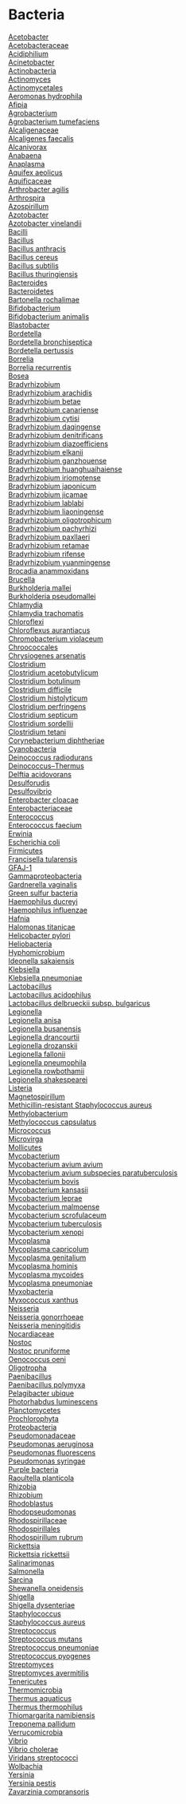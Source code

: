 # Bacteria
[Acetobacter](https://en.wikipedia.org/wiki/Acetobacter)<br>
[Acetobacteraceae](https://en.wikipedia.org/wiki/Acetobacteraceae)<br>
[Acidiphilium](https://en.wikipedia.org/wiki/Acidiphilium)<br>
[Acinetobacter](https://en.wikipedia.org/wiki/Acinetobacter)<br>
[Actinobacteria](https://en.wikipedia.org/wiki/Actinobacteria)<br>
[Actinomyces](https://en.wikipedia.org/wiki/Actinomyces)<br>
[Actinomycetales](https://en.wikipedia.org/wiki/Actinomycetales)<br>
[Aeromonas hydrophila](https://en.wikipedia.org/wiki/Aeromonas_hydrophila)<br>
[Afipia](https://en.wikipedia.org/wiki/Afipia)<br>
[Agrobacterium](https://en.wikipedia.org/wiki/Agrobacterium)<br>
[Agrobacterium tumefaciens](https://en.wikipedia.org/wiki/Agrobacterium_tumefaciens)<br>
[Alcaligenaceae](https://en.wikipedia.org/wiki/Alcaligenaceae)<br>
[Alcaligenes faecalis](https://en.wikipedia.org/wiki/Alcaligenes_faecalis)<br>
[Alcanivorax](https://en.wikipedia.org/wiki/Alcanivorax)<br>
[Anabaena](https://en.wikipedia.org/wiki/Anabaena)<br>
[Anaplasma](https://en.wikipedia.org/wiki/Anaplasma)<br>
[Aquifex aeolicus](https://en.wikipedia.org/wiki/Aquifex_aeolicus)<br>
[Aquificaceae](https://en.wikipedia.org/wiki/Aquificaceae)<br>
[Arthrobacter agilis](https://en.wikipedia.org/wiki/Arthrobacter_agilis)<br>
[Arthrospira](https://en.wikipedia.org/wiki/Arthrospira)<br>
[Azospirillum](https://en.wikipedia.org/wiki/Azospirillum)<br>
[Azotobacter](https://en.wikipedia.org/wiki/Azotobacter)<br>
[Azotobacter vinelandii](https://en.wikipedia.org/wiki/Azotobacter_vinelandii)<br>
[Bacilli](https://en.wikipedia.org/wiki/Bacilli)<br>
[Bacillus](https://en.wikipedia.org/wiki/Bacillus)<br>
[Bacillus anthracis](https://en.wikipedia.org/wiki/Bacillus_anthracis)<br>
[Bacillus cereus](https://en.wikipedia.org/wiki/Bacillus_cereus)<br>
[Bacillus subtilis](https://en.wikipedia.org/wiki/Bacillus_subtilis)<br>
[Bacillus thuringiensis](https://en.wikipedia.org/wiki/Bacillus_thuringiensis)<br>
[Bacteroides](https://en.wikipedia.org/wiki/Bacteroides)<br>
[Bacteroidetes](https://en.wikipedia.org/wiki/Bacteroidetes)<br>
[Bartonella rochalimae](https://en.wikipedia.org/wiki/Bartonella_rochalimae)<br>
[Bifidobacterium](https://en.wikipedia.org/wiki/Bifidobacterium)<br>
[Bifidobacterium animalis](https://en.wikipedia.org/wiki/Bifidobacterium_animalis)<br>
[Blastobacter](https://en.wikipedia.org/wiki/Blastobacter)<br>
[Bordetella](https://en.wikipedia.org/wiki/Bordetella)<br>
[Bordetella bronchiseptica](https://en.wikipedia.org/wiki/Bordetella_bronchiseptica)<br>
[Bordetella pertussis](https://en.wikipedia.org/wiki/Bordetella_pertussis)<br>
[Borrelia](https://en.wikipedia.org/wiki/Borrelia)<br>
[Borrelia recurrentis](https://en.wikipedia.org/wiki/Borrelia_recurrentis)<br>
[Bosea](https://en.wikipedia.org/wiki/Bosea_(bacteria))<br>
[Bradyrhizobium](https://en.wikipedia.org/wiki/Bradyrhizobium)<br>
[Bradyrhizobium arachidis](https://en.wikipedia.org/wiki/Bradyrhizobium_arachidis)<br>
[Bradyrhizobium betae](https://en.wikipedia.org/wiki/Bradyrhizobium_betae)<br>
[Bradyrhizobium canariense](https://en.wikipedia.org/wiki/Bradyrhizobium_canariense)<br>
[Bradyrhizobium cytisi](https://en.wikipedia.org/wiki/Bradyrhizobium_cytisi)<br>
[Bradyrhizobium daqingense](https://en.wikipedia.org/wiki/Bradyrhizobium_daqingense)<br>
[Bradyrhizobium denitrificans](https://en.wikipedia.org/wiki/Bradyrhizobium_denitrificans)<br>
[Bradyrhizobium diazoefficiens](https://en.wikipedia.org/wiki/Bradyrhizobium_diazoefficiens)<br>
[Bradyrhizobium elkanii](https://en.wikipedia.org/wiki/Bradyrhizobium_elkanii)<br>
[Bradyrhizobium ganzhouense](https://en.wikipedia.org/wiki/Bradyrhizobium_ganzhouense)<br>
[Bradyrhizobium huanghuaihaiense](https://en.wikipedia.org/wiki/Bradyrhizobium_huanghuaihaiense)<br>
[Bradyrhizobium iriomotense](https://en.wikipedia.org/wiki/Bradyrhizobium_iriomotense)<br>
[Bradyrhizobium japonicum](https://en.wikipedia.org/wiki/Bradyrhizobium_japonicum)<br>
[Bradyrhizobium jicamae](https://en.wikipedia.org/wiki/Bradyrhizobium_jicamae)<br>
[Bradyrhizobium lablabi](https://en.wikipedia.org/wiki/Bradyrhizobium_lablabi)<br>
[Bradyrhizobium liaoningense](https://en.wikipedia.org/wiki/Bradyrhizobium_liaoningense)<br>
[Bradyrhizobium oligotrophicum](https://en.wikipedia.org/wiki/Bradyrhizobium_oligotrophicum)<br>
[Bradyrhizobium pachyrhizi](https://en.wikipedia.org/wiki/Bradyrhizobium_pachyrhizi)<br>
[Bradyrhizobium paxllaeri](https://en.wikipedia.org/wiki/Bradyrhizobium_paxllaeri)<br>
[Bradyrhizobium retamae](https://en.wikipedia.org/wiki/Bradyrhizobium_retamae)<br>
[Bradyrhizobium rifense](https://en.wikipedia.org/wiki/Bradyrhizobium_rifense)<br>
[Bradyrhizobium yuanmingense](https://en.wikipedia.org/wiki/Bradyrhizobium_yuanmingense)<br>
[Brocadia anammoxidans](https://en.wikipedia.org/wiki/Brocadia_anammoxidans)<br>
[Brucella](https://en.wikipedia.org/wiki/Brucella)<br>
[Burkholderia mallei](https://en.wikipedia.org/wiki/Burkholderia_mallei)<br>
[Burkholderia pseudomallei](https://en.wikipedia.org/wiki/Burkholderia_pseudomallei)<br>
[Chlamydia](https://en.wikipedia.org/wiki/Chlamydia_(genus))<br>
[Chlamydia trachomatis](https://en.wikipedia.org/wiki/Chlamydia_trachomatis)<br>
[Chloroflexi](https://en.wikipedia.org/wiki/Chloroflexi_(class))<br>
[Chloroflexus aurantiacus](https://en.wikipedia.org/wiki/Chloroflexus_aurantiacus)<br>
[Chromobacterium violaceum](https://en.wikipedia.org/wiki/Chromobacterium_violaceum)<br>
[Chroococcales](https://en.wikipedia.org/wiki/Chroococcales)<br>
[Chrysiogenes arsenatis](https://en.wikipedia.org/wiki/Chrysiogenes_arsenatis)<br>
[Clostridium](https://en.wikipedia.org/wiki/Clostridium)<br>
[Clostridium acetobutylicum](https://en.wikipedia.org/wiki/Clostridium_acetobutylicum)<br>
[Clostridium botulinum](https://en.wikipedia.org/wiki/Clostridium_botulinum)<br>
[Clostridium difficile](https://en.wikipedia.org/wiki/Clostridium_difficile_(bacteria))<br>
[Clostridium histolyticum](https://en.wikipedia.org/wiki/Clostridium_histolyticum)<br>
[Clostridium perfringens](https://en.wikipedia.org/wiki/Clostridium_perfringens)<br>
[Clostridium septicum](https://en.wikipedia.org/wiki/Clostridium_septicum)<br>
[Clostridium sordellii](https://en.wikipedia.org/wiki/Clostridium_sordellii)<br>
[Clostridium tetani](https://en.wikipedia.org/wiki/Clostridium_tetani)<br>
[Corynebacterium diphtheriae](https://en.wikipedia.org/wiki/Corynebacterium_diphtheriae)<br>
[Cyanobacteria](https://en.wikipedia.org/wiki/Cyanobacteria)<br>
[Deinococcus radiodurans](https://en.wikipedia.org/wiki/Deinococcus_radiodurans)<br>
[Deinococcus–Thermus](https://en.wikipedia.org/wiki/Deinococcus%E2%80%93Thermus)<br>
[Delftia acidovorans](https://en.wikipedia.org/wiki/Delftia_acidovorans)<br>
[Desulforudis](https://en.wikipedia.org/wiki/Desulforudis)<br>
[Desulfovibrio](https://en.wikipedia.org/wiki/Desulfovibrio)<br>
[Enterobacter cloacae](https://en.wikipedia.org/wiki/Enterobacter_cloacae)<br>
[Enterobacteriaceae](https://en.wikipedia.org/wiki/Enterobacteriaceae)<br>
[Enterococcus](https://en.wikipedia.org/wiki/Enterococcus)<br>
[Enterococcus faecium](https://en.wikipedia.org/wiki/Enterococcus_faecium)<br>
[Erwinia](https://en.wikipedia.org/wiki/Erwinia)<br>
[Escherichia coli](https://en.wikipedia.org/wiki/Escherichia_coli)<br>
[Firmicutes](https://en.wikipedia.org/wiki/Firmicutes)<br>
[Francisella tularensis](https://en.wikipedia.org/wiki/Francisella_tularensis)<br>
[GFAJ-1](https://en.wikipedia.org/wiki/GFAJ-1)<br>
[Gammaproteobacteria](https://en.wikipedia.org/wiki/Gammaproteobacteria)<br>
[Gardnerella vaginalis](https://en.wikipedia.org/wiki/Gardnerella_vaginalis)<br>
[Green sulfur bacteria](https://en.wikipedia.org/wiki/Green_sulfur_bacteria)<br>
[Haemophilus ducreyi](https://en.wikipedia.org/wiki/Haemophilus_ducreyi)<br>
[Haemophilus influenzae](https://en.wikipedia.org/wiki/Haemophilus_influenzae)<br>
[Hafnia](https://en.wikipedia.org/wiki/Hafnia_(bacterium))<br>
[Halomonas titanicae](https://en.wikipedia.org/wiki/Halomonas_titanicae)<br>
[Helicobacter pylori](https://en.wikipedia.org/wiki/Helicobacter_pylori)<br>
[Heliobacteria](https://en.wikipedia.org/wiki/Heliobacteria)<br>
[Hyphomicrobium](https://en.wikipedia.org/wiki/Hyphomicrobium)<br>
[Ideonella sakaiensis](https://en.wikipedia.org/wiki/Ideonella_sakaiensis)<br>
[Klebsiella](https://en.wikipedia.org/wiki/Klebsiella)<br>
[Klebsiella pneumoniae](https://en.wikipedia.org/wiki/Klebsiella_pneumoniae)<br>
[Lactobacillus](https://en.wikipedia.org/wiki/Lactobacillus)<br>
[Lactobacillus acidophilus](https://en.wikipedia.org/wiki/Lactobacillus_acidophilus)<br>
[Lactobacillus delbrueckii subsp. bulgaricus](https://en.wikipedia.org/wiki/Lactobacillus_delbrueckii_subsp._bulgaricus)<br>
[Legionella](https://en.wikipedia.org/wiki/Legionella)<br>
[Legionella anisa](https://en.wikipedia.org/wiki/Legionella_anisa)<br>
[Legionella busanensis](https://en.wikipedia.org/wiki/Legionella_busanensis)<br>
[Legionella drancourtii](https://en.wikipedia.org/wiki/Legionella_drancourtii)<br>
[Legionella drozanskii](https://en.wikipedia.org/wiki/Legionella_drozanskii)<br>
[Legionella fallonii](https://en.wikipedia.org/wiki/Legionella_fallonii)<br>
[Legionella pneumophila](https://en.wikipedia.org/wiki/Legionella_pneumophila)<br>
[Legionella rowbothamii](https://en.wikipedia.org/wiki/Legionella_rowbothamii)<br>
[Legionella shakespearei](https://en.wikipedia.org/wiki/Legionella_shakespearei)<br>
[Listeria](https://en.wikipedia.org/wiki/Listeria)<br>
[Magnetospirillum](https://en.wikipedia.org/wiki/Magnetospirillum)<br>
[Methicillin-resistant Staphylococcus aureus](https://en.wikipedia.org/wiki/Methicillin-resistant_Staphylococcus_aureus)<br>
[Methylobacterium](https://en.wikipedia.org/wiki/Methylobacterium)<br>
[Methylococcus capsulatus](https://en.wikipedia.org/wiki/Methylococcus_capsulatus)<br>
[Micrococcus](https://en.wikipedia.org/wiki/Micrococcus)<br>
[Microvirga](https://en.wikipedia.org/wiki/Microvirga)<br>
[Mollicutes](https://en.wikipedia.org/wiki/Mollicutes)<br>
[Mycobacterium](https://en.wikipedia.org/wiki/Mycobacterium)<br>
[Mycobacterium avium avium](https://en.wikipedia.org/wiki/Mycobacterium_avium_avium)<br>
[Mycobacterium avium subspecies paratuberculosis](https://en.wikipedia.org/wiki/Mycobacterium_avium_subspecies_paratuberculosis)<br>
[Mycobacterium bovis](https://en.wikipedia.org/wiki/Mycobacterium_bovis)<br>
[Mycobacterium kansasii](https://en.wikipedia.org/wiki/Mycobacterium_kansasii)<br>
[Mycobacterium leprae](https://en.wikipedia.org/wiki/Mycobacterium_leprae)<br>
[Mycobacterium malmoense](https://en.wikipedia.org/wiki/Mycobacterium_malmoense)<br>
[Mycobacterium scrofulaceum](https://en.wikipedia.org/wiki/Mycobacterium_scrofulaceum)<br>
[Mycobacterium tuberculosis](https://en.wikipedia.org/wiki/Mycobacterium_tuberculosis)<br>
[Mycobacterium xenopi](https://en.wikipedia.org/wiki/Mycobacterium_xenopi)<br>
[Mycoplasma](https://en.wikipedia.org/wiki/Mycoplasma)<br>
[Mycoplasma capricolum](https://en.wikipedia.org/wiki/Mycoplasma_capricolum)<br>
[Mycoplasma genitalium](https://en.wikipedia.org/wiki/Mycoplasma_genitalium)<br>
[Mycoplasma hominis](https://en.wikipedia.org/wiki/Mycoplasma_hominis)<br>
[Mycoplasma mycoides](https://en.wikipedia.org/wiki/Mycoplasma_mycoides)<br>
[Mycoplasma pneumoniae](https://en.wikipedia.org/wiki/Mycoplasma_pneumoniae)<br>
[Myxobacteria](https://en.wikipedia.org/wiki/Myxobacteria)<br>
[Myxococcus xanthus](https://en.wikipedia.org/wiki/Myxococcus_xanthus)<br>
[Neisseria](https://en.wikipedia.org/wiki/Neisseria)<br>
[Neisseria gonorrhoeae](https://en.wikipedia.org/wiki/Neisseria_gonorrhoeae)<br>
[Neisseria meningitidis](https://en.wikipedia.org/wiki/Neisseria_meningitidis)<br>
[Nocardiaceae](https://en.wikipedia.org/wiki/Nocardiaceae)<br>
[Nostoc](https://en.wikipedia.org/wiki/Nostoc)<br>
[Nostoc pruniforme](https://en.wikipedia.org/wiki/Nostoc_pruniforme)<br>
[Oenococcus oeni](https://en.wikipedia.org/wiki/Oenococcus_oeni)<br>
[Oligotropha](https://en.wikipedia.org/wiki/Oligotropha)<br>
[Paenibacillus](https://en.wikipedia.org/wiki/Paenibacillus)<br>
[Paenibacillus polymyxa](https://en.wikipedia.org/wiki/Paenibacillus_polymyxa)<br>
[Pelagibacter ubique](https://en.wikipedia.org/wiki/Pelagibacter_ubique)<br>
[Photorhabdus luminescens](https://en.wikipedia.org/wiki/Photorhabdus_luminescens)<br>
[Planctomycetes](https://en.wikipedia.org/wiki/Planctomycetes)<br>
[Prochlorophyta](https://en.wikipedia.org/wiki/Prochlorophyta)<br>
[Proteobacteria](https://en.wikipedia.org/wiki/Proteobacteria)<br>
[Pseudomonadaceae](https://en.wikipedia.org/wiki/Pseudomonadaceae)<br>
[Pseudomonas aeruginosa](https://en.wikipedia.org/wiki/Pseudomonas_aeruginosa)<br>
[Pseudomonas fluorescens](https://en.wikipedia.org/wiki/Pseudomonas_fluorescens)<br>
[Pseudomonas syringae](https://en.wikipedia.org/wiki/Pseudomonas_syringae)<br>
[Purple bacteria](https://en.wikipedia.org/wiki/Purple_bacteria)<br>
[Raoultella planticola](https://en.wikipedia.org/wiki/Raoultella_planticola)<br>
[Rhizobia](https://en.wikipedia.org/wiki/Rhizobia)<br>
[Rhizobium](https://en.wikipedia.org/wiki/Rhizobium)<br>
[Rhodoblastus](https://en.wikipedia.org/wiki/Rhodoblastus)<br>
[Rhodopseudomonas](https://en.wikipedia.org/wiki/Rhodopseudomonas)<br>
[Rhodospirillaceae](https://en.wikipedia.org/wiki/Rhodospirillaceae)<br>
[Rhodospirillales](https://en.wikipedia.org/wiki/Rhodospirillales)<br>
[Rhodospirillum rubrum](https://en.wikipedia.org/wiki/Rhodospirillum_rubrum)<br>
[Rickettsia](https://en.wikipedia.org/wiki/Rickettsia)<br>
[Rickettsia rickettsii](https://en.wikipedia.org/wiki/Rickettsia_rickettsii)<br>
[Salinarimonas](https://en.wikipedia.org/wiki/Salinarimonas)<br>
[Salmonella](https://en.wikipedia.org/wiki/Salmonella)<br>
[Sarcina](https://en.wikipedia.org/wiki/Sarcina_(genus))<br>
[Shewanella oneidensis](https://en.wikipedia.org/wiki/Shewanella_oneidensis)<br>
[Shigella](https://en.wikipedia.org/wiki/Shigella)<br>
[Shigella dysenteriae](https://en.wikipedia.org/wiki/Shigella_dysenteriae)<br>
[Staphylococcus](https://en.wikipedia.org/wiki/Staphylococcus)<br>
[Staphylococcus aureus](https://en.wikipedia.org/wiki/Staphylococcus_aureus)<br>
[Streptococcus](https://en.wikipedia.org/wiki/Streptococcus)<br>
[Streptococcus mutans](https://en.wikipedia.org/wiki/Streptococcus_mutans)<br>
[Streptococcus pneumoniae](https://en.wikipedia.org/wiki/Streptococcus_pneumoniae)<br>
[Streptococcus pyogenes](https://en.wikipedia.org/wiki/Streptococcus_pyogenes)<br>
[Streptomyces](https://en.wikipedia.org/wiki/Streptomyces)<br>
[Streptomyces avermitilis](https://en.wikipedia.org/wiki/Streptomyces_avermitilis)<br>
[Tenericutes](https://en.wikipedia.org/wiki/Tenericutes)<br>
[Thermomicrobia](https://en.wikipedia.org/wiki/Thermomicrobia)<br>
[Thermus aquaticus](https://en.wikipedia.org/wiki/Thermus_aquaticus)<br>
[Thermus thermophilus](https://en.wikipedia.org/wiki/Thermus_thermophilus)<br>
[Thiomargarita namibiensis](https://en.wikipedia.org/wiki/Thiomargarita_namibiensis)<br>
[Treponema pallidum](https://en.wikipedia.org/wiki/Treponema_pallidum)<br>
[Verrucomicrobia](https://en.wikipedia.org/wiki/Verrucomicrobia)<br>
[Vibrio](https://en.wikipedia.org/wiki/Vibrio)<br>
[Vibrio cholerae](https://en.wikipedia.org/wiki/Vibrio_cholerae)<br>
[Viridans streptococci](https://en.wikipedia.org/wiki/Viridans_streptococci)<br>
[Wolbachia](https://en.wikipedia.org/wiki/Wolbachia)<br>
[Yersinia](https://en.wikipedia.org/wiki/Yersinia)<br>
[Yersinia pestis](https://en.wikipedia.org/wiki/Yersinia_pestis)<br>
[Zavarzinia compransoris](https://en.wikipedia.org/wiki/Zavarzinia_compransoris)<br>
